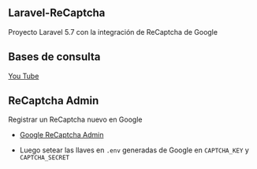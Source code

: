 ## Laravel-ReCaptcha

Proyecto Laravel 5.7 con la integración de ReCaptcha de Google

## Bases de consulta

[You Tube](https://www.youtube.com/watch?v=mE6NU5ABel4)

## ReCaptcha Admin

Registrar un ReCaptcha nuevo en Google

-   [Google ReCaptcha Admin](https://www.google.com/recaptcha/admin)

-   Luego setear las llaves en `.env` generadas de Google en `CAPTCHA_KEY` y `CAPTCHA_SECRET`
